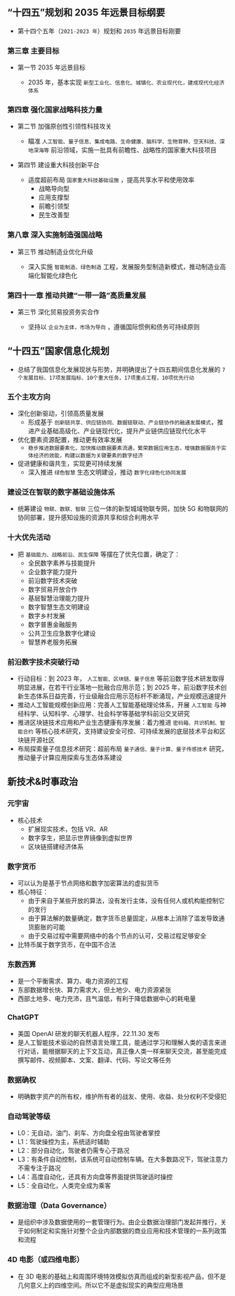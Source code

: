 ## “十四五”规划和 2035 年远景目标纲要

- 第十四个五年（`2021-2023 年`）规划和 `2035` 年远景目标刚要

### 第三章 主要目标

- 第一节 2035 年远景目标

  - 2035 年，基本实现 `新型工业化、信息化、城镇化、农业现代化，建成现代化经济体系`

### 第四章 强化国家战略科技力量

- 第二节 加强原创性引领性科技攻关

  - 瞄准 `人工智能、量子信息、集成电路、生命健康、脑科学、生物育种、空天科技、深地深海等` 前沿领域，实施一批具有前瞻性、战略性的国家重大科技项目

- 第四节 建设重大科技创新平台

  - 适度超前布局 `国家重大科技基础设施` ，提高共享水平和使用效率
    - 战略导向型
    - 应用支撑型
    - 前瞻引领型
    - 民生改善型

### 第八章 深入实施制造强国战略

- 第三节 推动制造业优化升级

  - 深入实施 `智能制造、绿色制造` 工程，发展服务型制造新模式，推动制造业高端化智能化绿色化

### 第四十一章 推动共建“一带一路”高质量发展

- 第三节 深化贸易投资务实合作

  - 坚持以 `企业为主体，市场为导向` ，遵循国际惯例和债务可持续原则

## “十四五”国家信息化规划

- 总结了我国信息化发展现状与形势，并明确提出了十四五期间信息化发展的 `7个发展目标、17项发展指标、10个重大任务，17项重点工程，10项优先行动`

### 五个主攻方向

- 深化创新驱动，引领高质量发展
  - 形成基于 `创新链共享、供应链协同、数据链联动、产业链协作的融通发展模式`，推进产业基础高级化、产业链现代化，提升产业链供应链现代化水平
- 优化要素资源配置，推动更有效率发展
  - `稳步推进数据要素化，加快推动数据要素流通，繁荣数据应用生态，增强数据服务于实体经济的效能，构建以数据为关键要素的数字经济`
- 促进健康和谐共生，实现更可持续发展
  - 深入推进 `绿色智慧` 生态文明建设，推动 `数字化绿色化协同发展`

### 建设泛在智联的数字基础设施体系

- 统筹建设 `物联、数联、智联` 三位一体的新型城域物联专网，加快 5G 和物联网的协同部署，提升感知设施的资源共享和综合利用水平

### 十大优先活动

- 把 `基础能力、战略前沿、民生保障` 等摆在了优先位置，确定了：
  - 全民数字素养与技能提升
  - 企业数字能力提升
  - 前沿数字技术突破
  - 数字贸易开放合作
  - 基层智慧治理能力提升
  - 数字智慧生态文明建设
  - 数字乡村发展
  - 数字普惠金融服务
  - 公共卫生应急数字化建设
  - 智慧养老服务拓展

### 前沿数字技术突破行动

- 行动目标：到 2023 年， `人工智能、区块链、量子信息` 等前沿数字技术研发取得明显进展，在若干行业落地一批融合应用示范；到 2025 年，前沿数字技术创新生态体系日益完善，行业级融合应用示范标杆不断涌现，产业规模迅速提升
- 推动人工智能规模创新应用：完善人工智能基础理论体系，开展 `人工智能` 与神经科学、认知科学、心理学、社会科学等基础学科前沿交叉研究
- 推进区块链技术应用和产业生态健康有序发展：着力推进 `密码箱、共识机制、智能合约` 等核心技术研究，支持建设安全可控、可持续发展的底层技术平台和区块链开源社区
- 布局探索量子信息技术研究：超前布局 `量子通信、量子计算、量子传感技术` 研究，推动量子计算应用探索与生态体系建设

## 新技术&时事政治

### 元宇宙

- 核心技术
  - 扩展现实技术，包括 VR、AR
  - 数字孪生，把显示世界镜像到虚拟世界
  - 区块链搭建经济体系

### 数字货币

- 可以认为是基于节点网络和数字加密算法的虚拟货币
- 核心特征：
  - 由于来自于某些开放的算法，没有发行主体，没有任何人或机构能控制它的发行
  - 由于算法解的数量确定，数字货币总量固定，从根本上消除了滥发导致通货膨胀的可能
  - 由于交易过程中需要网络中的各个节点的认可，交易过程足够安全
- 比特币属于数字货币，在中国不合法

### 东数西算

- 是一个平衡需求、算力、电力资源的工程
- 东部数据增长快、算力需求大，但土地少、电力资源紧张
- 西部土地多、电力充沛，且气温低，有利于降低数据中心的耗电量

### ChatGPT

- 美国 OpenAI 研发的聊天机器人程序，22.11.30 发布
- 是人工智能技术驱动的自然语言处理工具，能通过学习和理解人类的语言来进行对话，能根据聊天的上下文互动，真正像人类一样来聊天交流，甚至能完成撰写邮件、视频脚本、文案、翻译、代码、写论文等任务

### 数据确权

- 明确数字资产的所有权，维护所有者的战友、使用、收益、处分权利不受侵犯

### 自动驾驶等级

- L0：无自动，油门、刹车、方向盘全程由驾驶者掌控
- L1：驾驶操控为主，系统适时辅助
- L2：部分自动化，驾驶者仍需专心于路况
- L3：有条件自动控制，该系统可自动控制车辆。在大多数路况下，驾驶注意力不需专注于路况
- L4：高度自动化，还具有方向盘等界面提供驾驶适时操控
- L5：全自动化，人类完全成为乘客

### 数据治理（Data Governance）

- 是组织中涉及数据使用的一套管理行为。由企业数据治理部门发起并推行，关于如何制定和实施针对整个企业内部数据的商业应用和技术管理的一系列政策和流程

### 4D 电影（或四维电影）

- 在 3D 电影的基础上和周围环境特效模拟仿真而组成的新型影视产品，但不是几何意义上的四维空间。所以它不是虚拟现实的典型应用场景
